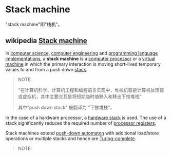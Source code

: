 # Stack machine

"stack machine"即"栈机"。

## wikipedia [Stack machine](https://en.wikipedia.org/wiki/Stack_machine)

In [computer science](https://en.wikipedia.org/wiki/Computer_science), [computer engineering](https://en.wikipedia.org/wiki/Computer_engineering) and [programming language implementations](https://en.wikipedia.org/wiki/Programming_language_implementation), a **stack machine** is a [computer processor](https://en.wikipedia.org/wiki/Computer_processor) or a [virtual machine](https://en.wikipedia.org/wiki/Virtual_machine) in which the primary interaction is moving short-lived temporary values to and from a push down [stack](https://en.wikipedia.org/wiki/Stack_(abstract_data_type)). 

> NOTE:
>
> "在计算机科学、计算机工程和编程语言实现中，堆栈机器是计算机处理器或虚拟机，其中主要交互是将短期临时值移入和移出下推堆栈"
>
> 其中"push down stack" 被翻译为 "下推堆栈"。

In the case of a hardware processor, a [hardware stack](https://en.wikipedia.org/wiki/Hardware_stack) is used. The use of a stack significantly reduces the required number of [processor registers](https://en.wikipedia.org/wiki/Processor_register). 

Stack machines extend [push-down automaton](https://en.wikipedia.org/wiki/Push-down_automaton) with additional load/store operations or multiple stacks and hence are [Turing-complete](https://en.wikipedia.org/wiki/Turing_completeness).

> NOTE:
>
> 

